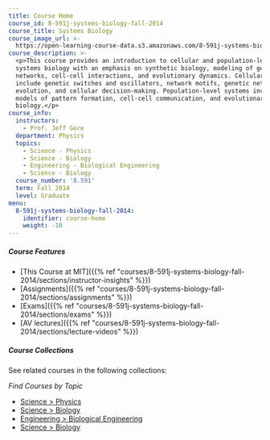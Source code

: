 ```yaml
---
title: Course Home
course_id: 8-591j-systems-biology-fall-2014
course_title: Systems Biology
course_image_url: >-
  https://open-learning-course-data.s3.amazonaws.com/8-591j-systems-biology-fall-2014/5a4e655e52f45f37185ad3d45fa4e667_8-591jf14.jpg
course_description: >-
  <p>This course provides an introduction to cellular and population-level
  systems biology with an emphasis on synthetic biology, modeling of genetic
  networks, cell-cell interactions, and evolutionary dynamics. Cellular systems
  include genetic switches and oscillators, network motifs, genetic network
  evolution, and cellular decision-making. Population-level systems include
  models of pattern formation, cell-cell communication, and evolutionary systems
  biology.</p>
course_info:
  instructors:
    - Prof. Jeff Gore
  department: Physics
  topics:
    - Science - Physics
    - Science - Biology
    - Engineering - Biological Engineering
    - Science - Biology
  course_number: '8.591'
  term: Fall 2014
  level: Graduate
menu:
  8-591j-systems-biology-fall-2014:
    identifier: course-home
    weight: -10
---
```


##### Course Features

* [This Course at MIT]({{% ref "courses/8-591j-systems-biology-fall-2014/sections/instructor-insights" %}})
* [Assignments]({{% ref "courses/8-591j-systems-biology-fall-2014/sections/assignments" %}})
* [Exams]({{% ref "courses/8-591j-systems-biology-fall-2014/sections/exams" %}})
* [AV lectures]({{% ref "courses/8-591j-systems-biology-fall-2014/sections/lecture-videos" %}})

##### Course Collections

See related courses in the following collections:

_Find Courses by Topic_

* [Science > Physics](#)
* [Science > Biology](#)
* [Engineering > Biological Engineering](#)
* [Science > Biology](#)
